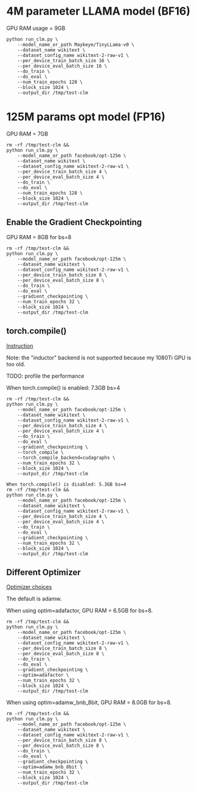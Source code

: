 # 4M parameter LLAMA model (BF16)

GPU RAM usage = 9GB

```
python run_clm.py \
    --model_name_or_path Maykeye/TinyLLama-v0 \
    --dataset_name wikitext \
    --dataset_config_name wikitext-2-raw-v1 \
    --per_device_train_batch_size 16 \
    --per_device_eval_batch_size 16 \
    --do_train \
    --do_eval \
    --num_train_epochs 128 \
    --block_size 1024 \
    --output_dir /tmp/test-clm
```

# 125M params opt model (FP16)

GPU RAM = 7GB

```
rm -rf /tmp/test-clm && 
python run_clm.py \
    --model_name_or_path facebook/opt-125m \
    --dataset_name wikitext \
    --dataset_config_name wikitext-2-raw-v1 \
    --per_device_train_batch_size 4 \
    --per_device_eval_batch_size 4 \
    --do_train \
    --do_eval \
    --num_train_epochs 128 \
    --block_size 1024 \
    --output_dir /tmp/test-clm
```

## Enable the Gradient Checkpointing

GPU RAM = 8GB for bs=8

```
rm -rf /tmp/test-clm && 
python run_clm.py \
    --model_name_or_path facebook/opt-125m \
    --dataset_name wikitext \
    --dataset_config_name wikitext-2-raw-v1 \
    --per_device_train_batch_size 8 \
    --per_device_eval_batch_size 8 \
    --do_train \
    --do_eval \
    --gradient_checkpointing \
    --num_train_epochs 32 \
    --block_size 1024 \
    --output_dir /tmp/test-clm
```

## torch.compile()

[Instruction](https://huggingface.co/docs/transformers/en/perf_train_gpu_one#using-torchcompile)

Note: the "inductor" backend is not supported because my 1080Ti GPU is too old.

TODO: profile the performance

When torch.compile() is enabled: 7.3GB bs=4

```
rm -rf /tmp/test-clm && 
python run_clm.py \
    --model_name_or_path facebook/opt-125m \
    --dataset_name wikitext \
    --dataset_config_name wikitext-2-raw-v1 \
    --per_device_train_batch_size 4 \
    --per_device_eval_batch_size 4 \
    --do_train \
    --do_eval \
    --gradient_checkpointing \
    --torch_compile \
    --torch_compile_backend=cudagraphs \
    --num_train_epochs 32 \
    --block_size 1024 \
    --output_dir /tmp/test-clm
```

```
When torch.compile() is disabled: 5.3GB bs=4
rm -rf /tmp/test-clm && 
python run_clm.py \
    --model_name_or_path facebook/opt-125m \
    --dataset_name wikitext \
    --dataset_config_name wikitext-2-raw-v1 \
    --per_device_train_batch_size 4 \
    --per_device_eval_batch_size 4 \
    --do_train \
    --do_eval \
    --gradient_checkpointing \
    --num_train_epochs 32 \
    --block_size 1024 \
    --output_dir /tmp/test-clm
```

## Different Optimizer

[Optimizer choices](https://huggingface.co/docs/transformers/en/perf_train_gpu_one#optimizer-choice)

The default is adamw.

When using optim=adafactor, GPU RAM = 6.5GB for bs=8.

```
rm -rf /tmp/test-clm && 
python run_clm.py \
    --model_name_or_path facebook/opt-125m \
    --dataset_name wikitext \
    --dataset_config_name wikitext-2-raw-v1 \
    --per_device_train_batch_size 8 \
    --per_device_eval_batch_size 8 \
    --do_train \
    --do_eval \
    --gradient_checkpointing \
    --optim=adafactor \
    --num_train_epochs 32 \
    --block_size 1024 \
    --output_dir /tmp/test-clm
```

When using optim=adamw_bnb_8bit, GPU RAM = 8.0GB for bs=8.

```
rm -rf /tmp/test-clm && 
python run_clm.py \
    --model_name_or_path facebook/opt-125m \
    --dataset_name wikitext \
    --dataset_config_name wikitext-2-raw-v1 \
    --per_device_train_batch_size 8 \
    --per_device_eval_batch_size 8 \
    --do_train \
    --do_eval \
    --gradient_checkpointing \
    --optim=adamw_bnb_8bit \
    --num_train_epochs 32 \
    --block_size 1024 \
    --output_dir /tmp/test-clm
```